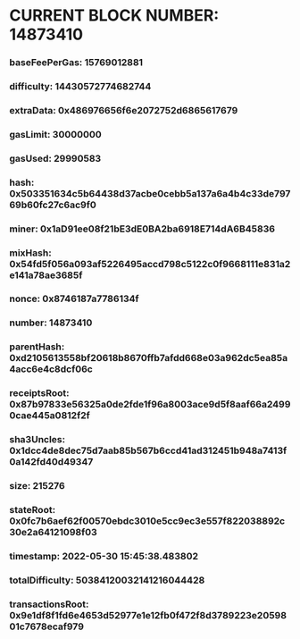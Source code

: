 # CURRENT BLOCK NUMBER: 14873410

### baseFeePerGas: 15769012881
### difficulty: 14430572774682744
### extraData: 0x486976656f6e2072752d6865617679
### gasLimit: 30000000
### gasUsed: 29990583
### hash: 0x503351634c5b64438d37acbe0cebb5a137a6a4b4c33de79769b60fc27c6ac9f0
### miner: 0x1aD91ee08f21bE3dE0BA2ba6918E714dA6B45836
### mixHash: 0x54fd5f056a093af5226495accd798c5122c0f9668111e831a2e141a78ae3685f
### nonce: 0x8746187a7786134f
### number: 14873410
### parentHash: 0xd2105613558bf20618b8670ffb7afdd668e03a962dc5ea85a4acc6e4c8dcf06c
### receiptsRoot: 0x87b97833e56325a0de2fde1f96a8003ace9d5f8aaf66a24990cae445a0812f2f
### sha3Uncles: 0x1dcc4de8dec75d7aab85b567b6ccd41ad312451b948a7413f0a142fd40d49347
### size: 215276
### stateRoot: 0x0fc7b6aef62f00570ebdc3010e5cc9ec3e557f822038892c30e2a64121098f03
### timestamp: 2022-05-30 15:45:38.483802
### totalDifficulty: 50384120032141216044428
### transactionsRoot: 0x9e1df8f1fd6e4653d52977e1e12fb0f472f8d3789223e2059801c7678ecaf979
